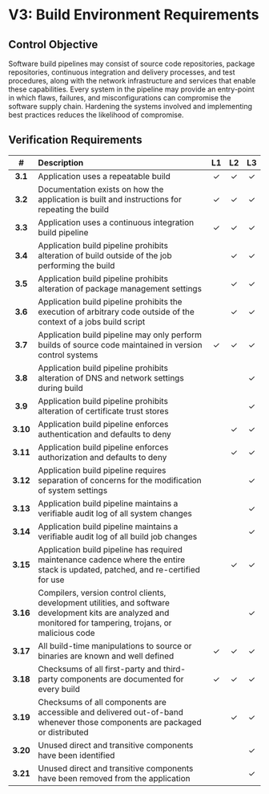 # V3: Build Environment Requirements

## Control Objective

Software build pipelines may consist of source code repositories, package repositories, continuous integration and delivery processes, and test procedures, along with the network infrastructure and services that enable these capabilities. Every system in the pipeline may provide an entry-point in which flaws, failures, and misconfigurations can compromise the software supply chain. Hardening the systems involved and implementing best practices reduces the likelihood of compromise.

## Verification Requirements

| \# | Description | L1 | L2 | L3 |
| :---: | :--- | :---: | :---: | :---: |
| **3.1** | Application uses a repeatable build | ✓ | ✓ | ✓ |
| **3.2** | Documentation exists on how the application is built and instructions for repeating the build | ✓ | ✓ | ✓ |
| **3.3** | Application uses a continuous integration build pipeline | ✓ | ✓ | ✓ |
| **3.4** | Application build pipeline prohibits alteration of build outside of the job performing the build |  | ✓ | ✓ |
| **3.5** | Application build pipeline prohibits alteration of package management settings |  | ✓ | ✓ |
| **3.6** | Application build pipeline prohibits the execution of arbitrary code outside of the context of a jobs build script |  | ✓ | ✓ |
| **3.7** | Application build pipeline may only perform builds of source code maintained in version control systems | ✓ | ✓ | ✓ |
| **3.8** | Application build pipeline prohibits alteration of DNS and network settings during build |  |  | ✓ |
| **3.9** | Application build pipeline prohibits alteration of certificate trust stores |  |  | ✓ |
| **3.10** | Application build pipeline enforces authentication and defaults to deny |  | ✓ | ✓ |
| **3.11** | Application build pipeline enforces authorization and defaults to deny |  | ✓ | ✓ |
| **3.12** | Application build pipeline requires separation of concerns for the modification of system settings |  |  | ✓ |
| **3.13** | Application build pipeline maintains a verifiable audit log of all system changes |  |  | ✓ |
| **3.14** | Application build pipeline maintains a verifiable audit log of all build job changes |  |  | ✓ |
| **3.15** | Application build pipeline has required maintenance cadence where the entire stack is updated, patched, and re-certified for use |  | ✓ | ✓ |
| **3.16** | Compilers, version control clients, development utilities, and software development kits are analyzed and monitored for tampering, trojans, or malicious code |  |  | ✓ |
| **3.17** | All build-time manipulations to source or binaries are known and well defined | ✓ | ✓ | ✓ |
| **3.18** | Checksums of all first-party and third-party components are documented for every build | ✓ | ✓ | ✓ |
| **3.19** | Checksums of all components are accessible and delivered out-of-band whenever those components are packaged or distributed |  | ✓ | ✓ |
| **3.20** | Unused direct and transitive components have been identified |  |  | ✓ |
| **3.21** | Unused direct and transitive components have been removed from the application |  |  | ✓ |

